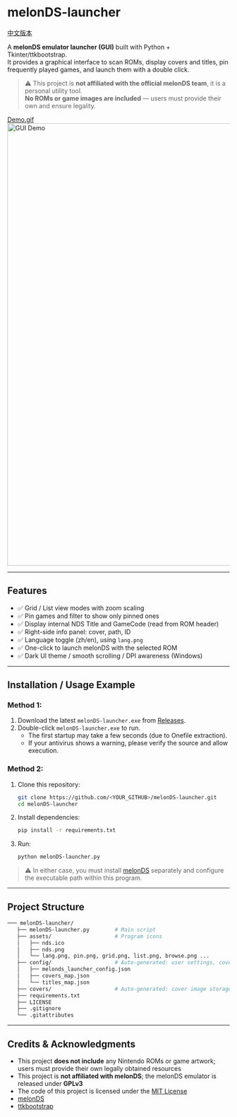 # melonDS-launcher

[中文版本](./README_zh-TW.md)

A **melonDS emulator launcher (GUI)** built with Python + Tkinter/ttkbootstrap.  
It provides a graphical interface to scan ROMs, display covers and titles, pin frequently played games, and launch them with a double click.

> ⚠️ This project is **not affiliated with the official melonDS team**, it is a personal utility tool.  
> **No ROMs or game images are included** — users must provide their own and ensure legality.

[Demo.gif](./images/demo.gif)
<a href="images/demo.gif">
    <img src="images/demo.gif" width="1000" alt="GUI Demo">
</a>  

---

## Features
- ✅ Grid / List view modes with zoom scaling
- ✅ Pin games and filter to show only pinned ones
- ✅ Display internal NDS Title and GameCode (read from ROM header)
- ✅ Right-side info panel: cover, path, ID
- ✅ Language toggle (zh/en), using `lang.png`
- ✅ One-click to launch melonDS with the selected ROM
- ✅ Dark UI theme / smooth scrolling / DPI awareness (Windows)

---

## Installation / Usage Example

### Method 1:
1. Download the latest `melonDS-launcher.exe` from [Releases](https://github.com/<YOUR_GITHUB>/melonDS-launcher/releases).  
2. Double-click `melonDS-launcher.exe` to run.  
   - The first startup may take a few seconds (due to Onefile extraction).  
   - If your antivirus shows a warning, please verify the source and allow execution.  

### Method 2:
1. Clone this repository:
   ```bash
   git clone https://github.com/<YOUR_GITHUB>/melonDS-launcher.git
   cd melonDS-launcher
   ```

2. Install dependencies:
   ```bash
   pip install -r requirements.txt
   ```

3. Run:
   ```bash
   python melonDS-launcher.py
   ```

> ⚠️ In either case, you must install [melonDS](https://melonds.kuribo64.net/) separately and configure the executable path within this program.

---

## Project Structure
```bash
─── melonDS-launcher/
   ├── melonDS-launcher.py        # Main script
   ├── assets/                    # Program icons
   │   ├── nds.ico
   │   ├── nds.png
   │   └── lang.png, pin.png, grid.png, list.png, browse.png ...
   ├── config/                    # Auto-generated: user settings, cover/title mapping
   │   ├── melonds_launcher_config.json
   │   ├── covers_map.json
   │   └── titles_map.json
   ├── covers/                    # Auto-generated: cover image storage
   ├── requirements.txt
   ├── LICENSE
   ├── .gitignore
   └── .gitattributes
```

---

## Credits & Acknowledgments
- This project **does not include** any Nintendo ROMs or game artwork; users must provide their own legally obtained resources
- This project is **not affiliated with melonDS**; the melonDS emulator is released under **GPLv3**
- The code of this project is licensed under the [MIT License](./LICENSE)
- [melonDS](https://github.com/melonDS-emu/melonDS)
- [ttkbootstrap](https://ttkbootstrap.readthedocs.io/en/latest/)
